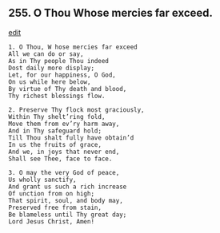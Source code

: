 
## 255.  O Thou Whose mercies far exceed.
[edit](https://docs.google.com/document/d/1n2oc9atPEgs%2DSIQAFNGz3BfSQt7SK6xJ/edit?mode=html)



    1. O Thou, W hose mercies far exceed
    All we can do or say,
    As in Thy people Thou indeed 
    Dost daily more display;
    Let, for our happiness, O God,
    On us while here below,
    By virtue of Thy death and blood,
    Thy richest blessings flow.

    2. Preserve Thy flock most graciously,
    Within Thy shelt’ring fold,
    Move them from ev’ry harm away,
    And in Thy safeguard hold;
    Till Thou shalt fully have obtain’d 
    In us the fruits of grace,
    And we, in joys that never end,
    Shall see Thee, face to face.

    3. O may the very God of peace,
    Us wholly sanctify,
    And grant us such a rich increase 
    Of unction from on high;
    That spirit, soul, and body may, 
    Preserved free from stain,
    Be blameless until Thy great day; 
    Lord Jesus Christ, Amen!
